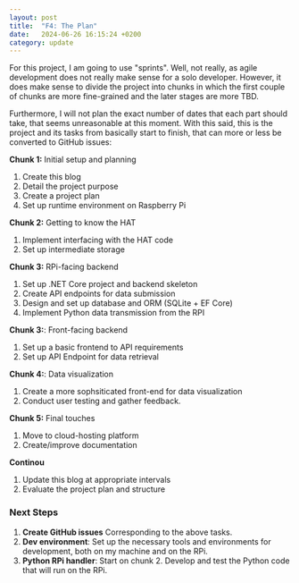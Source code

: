 ```yaml
---
layout: post
title:  "F4: The Plan"
date:   2024-06-26 16:15:24 +0200
category: update
---
```


For this project, I am going to use "sprints". Well, not really, as agile development does not really make sense for a solo developer. However, it does make sense to divide the project into chunks in which the first couple of chunks are more fine-grained and the later stages are more TBD.

Furthermore, I will not plan the exact number of dates that each part should take, that seems unreasonable at this moment. With this said, this is the project and its tasks from basically start to finish, that can more or less be converted to GitHub issues:

**Chunk 1:** Initial setup and planning
1. Create this blog
2. Detail the project purpose
3. Create a project plan
4. Set up runtime environment on Raspberry Pi

**Chunk 2:** Getting to know the HAT
1. Implement interfacing with the HAT code
2. Set up intermediate storage

**Chunk 3:** RPi-facing backend
1. Set up .NET Core project and backend skeleton 
2. Create API endpoints for data submission
3. Design and set up database and ORM (SQLite + EF Core)
4. Implement Python data transmission from the RPI

**Chunk 3:**: Front-facing backend
1. Set up a basic frontend to API requirements
2. Set up API Endpoint for data retrieval

**Chunk 4:**: Data visualization
1. Create a more sophsiticated front-end for data visualization
2. Conduct user testing and gather feedback.

**Chunk 5:** Final touches
1. Move to cloud-hosting platform
2. Create/improve documentation

**Continou** 
1. Update this blog at appropriate intervals
2. Evaluate the project plan and structure


### Next Steps
1. **Create GitHub issues** Corresponding to the above tasks.
2. **Dev environment**: Set up the necessary tools and environments for development, both on my machine and on the RPi.
3. **Python RPi handler**: Start on chunk 2. Develop and test the Python code that will run on the RPi.
